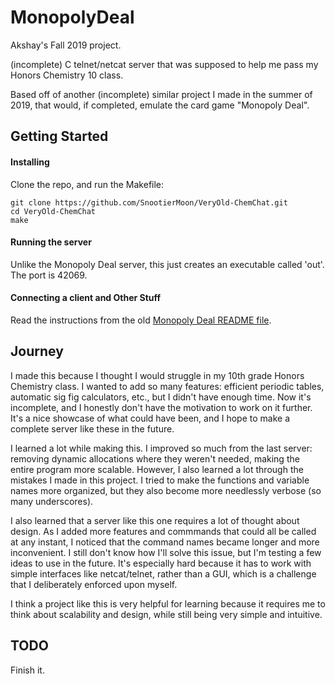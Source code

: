 # MonopolyDeal
Akshay's Fall 2019 project.

(incomplete) C telnet/netcat server that was supposed to help me pass my Honors Chemistry 10 class.

Based off of another (incomplete) similar project I made in the summer of 2019, that would, if completed, emulate the card game "Monopoly Deal".

## Getting Started

#### Installing

Clone the repo, and run the Makefile:

```
git clone https://github.com/SnootierMoon/VeryOld-ChemChat.git
cd VeryOld-ChemChat
make
```

#### Running the server

Unlike the Monopoly Deal server, this just creates an executable called 'out'. The port is 42069.

#### Connecting a client and Other Stuff

Read the instructions from the old [Monopoly Deal README file](https://github.com/SnootierMoon/MonopolyDeal#getting-started).

## Journey

I made this because I thought I would struggle in my 10th grade Honors Chemistry class. I wanted to add so many features: efficient periodic tables, automatic sig fig calculators, etc., but I didn't have enough time. Now it's incomplete, and I honestly don't have the motivation to work on it further. It's a nice showcase of what could have been, and I hope to make a complete server like these in the future.

I learned a lot while making this. I improved so much from the last server: removing dynamic allocations where they weren't needed, making the entire program more scalable. However, I also learned a lot through the mistakes I made in this project. I tried to make the functions and variable names more organized, but they also become more needlessly verbose (so many underscores).

I also learned that a server like this one requires a lot of thought about design. As I added more features and commmands that could all be called at any instant, I noticed that the command names became longer and more inconvenient. I still don't know how I'll solve this issue, but I'm testing a few ideas to use in the future. It's especially hard because it has to work with simple interfaces like netcat/telnet, rather than a GUI, which is a challenge that I deliberately enforced upon myself.

I think a project like this is very helpful for learning because it requires me to think about scalability and design, while still being very simple and intuitive.

## TODO

Finish it.
